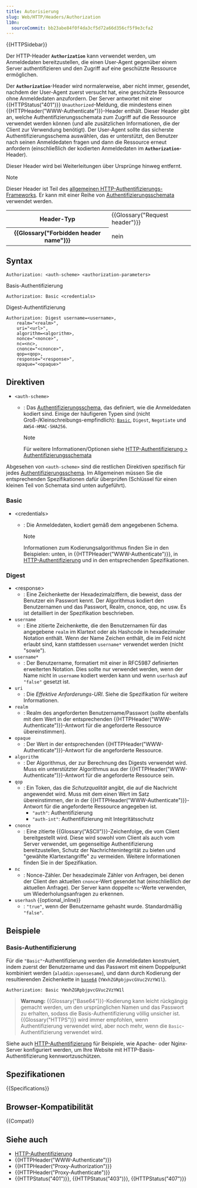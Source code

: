 ```yaml
---
title: Autorisierung
slug: Web/HTTP/Headers/Authorization
l10n:
  sourceCommit: bb23abe84f0f4da3cf5d72a66d356cf5f9e3cfa2
---
```


{{HTTPSidebar}}

Der HTTP-Header **`Authorization`** kann verwendet werden, um Anmeldedaten bereitzustellen, die einen User-Agent gegenüber einem Server authentifizieren und den Zugriff auf eine geschützte Ressource ermöglichen.

Der **`Authorization`**-Header wird normalerweise, aber nicht immer, gesendet, nachdem der User-Agent zuerst versucht hat, eine geschützte Ressource ohne Anmeldedaten anzufordern. Der Server antwortet mit einer {{HTTPStatus("401")}} `Unauthorized`-Meldung, die mindestens einen {{HTTPHeader("WWW-Authenticate")}}-Header enthält. Dieser Header gibt an, welche Authentifizierungsschemata zum Zugriff auf die Ressource verwendet werden können (und alle zusätzlichen Informationen, die der Client zur Verwendung benötigt). Der User-Agent sollte das sicherste Authentifizierungsschema auswählen, das er unterstützt, den Benutzer nach seinen Anmeldedaten fragen und dann die Ressource erneut anfordern (einschließlich der kodierten Anmeldedaten im **`Authorization`**-Header).

Dieser Header wird bei Weiterleitungen über Ursprünge hinweg entfernt.

> [!NOTE]
> Dieser Header ist Teil des [allgemeinen HTTP-Authentifizierungs-Frameworks](/de/docs/Web/HTTP/Authentication#the_general_http_authentication_framework).
> Er kann mit einer Reihe von [Authentifizierungsschemata](/de/docs/Web/HTTP/Authentication#authentication_schemes) verwendet werden.

<table class="properties">
  <tbody>
    <tr>
      <th scope="row">Header-Typ</th>
      <td>{{Glossary("Request header")}}</td>
    </tr>
    <tr>
      <th scope="row">{{Glossary("Forbidden header name")}}</th>
      <td>nein</td>
    </tr>
  </tbody>
</table>

## Syntax

```http
Authorization: <auth-scheme> <authorization-parameters>
```

Basis-Authentifizierung

```http
Authorization: Basic <credentials>
```

Digest-Authentifizierung

```http
Authorization: Digest username=<username>,
    realm="<realm>",
    uri="<url>",
    algorithm=<algorithm>,
    nonce="<nonce>",
    nc=<nc>,
    cnonce="<cnonce>",
    qop=<qop>,
    response="<response>",
    opaque="<opaque>"
```

## Direktiven

- `<auth-scheme>`

  - : Das [Authentifizierungsschema](/de/docs/Web/HTTP/Authentication#authentication_schemes), das definiert, wie die Anmeldedaten kodiert sind.
    Einige der häufigeren Typen sind (nicht Groß-/Kleinschreibungs-empfindlich): [`Basic`](/de/docs/Web/HTTP/Authentication#basic_authentication_scheme), `Digest`, `Negotiate` und `AWS4-HMAC-SHA256`.

    > [!NOTE]
    > Für weitere Informationen/Optionen siehe [HTTP-Authentifizierung > Authentifizierungsschemata](/de/docs/Web/HTTP/Authentication#authentication_schemes)

Abgesehen von `<auth-scheme>` sind die restlichen Direktiven spezifisch für jedes [Authentifizierungsschema](/de/docs/Web/HTTP/Authentication#authentication_schemes). Im Allgemeinen müssen Sie die entsprechenden Spezifikationen dafür überprüfen (Schlüssel für einen kleinen Teil von Schemata sind unten aufgeführt).

### Basic

- \<credentials>

  - : Die Anmeldedaten, kodiert gemäß dem angegebenen Schema.

    > [!NOTE]
    > Informationen zum Kodierungsalgorithmus finden Sie in den Beispielen: unten, in {{HTTPHeader("WWW-Authenticate")}}, in [HTTP-Authentifizierung](/de/docs/Web/HTTP/Authentication) und in den entsprechenden Spezifikationen.

### Digest

- \<response>
  - : Eine Zeichenkette der Hexadezimalziffern, die beweist, dass der Benutzer ein Passwort kennt.
    Der Algorithmus kodiert den Benutzernamen und das Passwort, Realm, cnonce, qop, nc usw.
    Es ist detailliert in der Spezifikation beschrieben.
- `username`
  - : Eine zitierte Zeichenkette, die den Benutzernamen für das angegebene `realm` im Klartext oder als Hashcode in hexadezimaler Notation enthält.
    Wenn der Name Zeichen enthält, die im Feld nicht erlaubt sind, kann stattdessen `username*` verwendet werden (nicht "sowie").
- `username*`
  - : Der Benutzername, formatiert mit einer in RFC5987 definierten erweiterten Notation.
    Dies sollte nur verwendet werden, wenn der Name nicht in `username` kodiert werden kann und wenn `userhash` auf `"false"` gesetzt ist.
- `uri`
  - : Die _Effektive Anforderungs-URI_. Siehe die Spezifikation für weitere Informationen.
- `realm`
  - : Realm des angeforderten Benutzername/Passwort (sollte ebenfalls mit dem Wert in der entsprechenden {{HTTPHeader("WWW-Authenticate")}}-Antwort für die angeforderte Ressource übereinstimmen).
- `opaque`
  - : Der Wert in der entsprechenden {{HTTPHeader("WWW-Authenticate")}}-Antwort für die angeforderte Ressource.
- `algorithm`
  - : Der Algorithmus, der zur Berechnung des Digests verwendet wird. Muss ein unterstützter Algorithmus aus der {{HTTPHeader("WWW-Authenticate")}}-Antwort für die angeforderte Ressource sein.
- `qop`
  - : Ein Token, das die _Schutzqualität_ angibt, die auf die Nachricht angewendet wird.
    Muss mit dem einen Wert im Satz übereinstimmen, der in der {{HTTPHeader("WWW-Authenticate")}}-Antwort für die angeforderte Ressource angegeben ist.
    - `"auth"`: Authentifizierung
    - `"auth-int"`: Authentifizierung mit Integritätsschutz
- `cnonce`
  - : Eine zitierte {{Glossary("ASCII")}}-Zeichenfolge, die vom Client bereitgestellt wird.
    Diese wird sowohl vom Client als auch vom Server verwendet, um gegenseitige Authentifizierung bereitzustellen, Schutz der Nachrichtenintegrität zu bieten und "gewählte Klartextangriffe" zu vermeiden.
    Weitere Informationen finden Sie in der Spezifikation.
- `nc`
  - : Nonce-Zähler. Der hexadezimale Zähler von Anfragen, bei denen der Client den aktuellen `cnonce`-Wert gesendet hat (einschließlich der aktuellen Anfrage).
    Der Server kann doppelte `nc`-Werte verwenden, um Wiederholungsanfragen zu erkennen.
- `userhash` {{optional_inline}}
  - : `"true"`, wenn der Benutzername gehasht wurde. Standardmäßig `"false"`.

## Beispiele

### Basis-Authentifizierung

Für die `"Basic"`-Authentifizierung werden die Anmeldedaten konstruiert, indem zuerst der Benutzername und das Passwort mit einem Doppelpunkt kombiniert werden (`aladdin:opensesame`), und dann durch Kodierung der resultierenden Zeichenkette in [`base64`](/de/docs/Glossary/Base64) (`YWxhZGRpbjpvcGVuc2VzYW1l`).

```http
Authorization: Basic YWxhZGRpbjpvcGVuc2VzYW1l
```

> **Warnung:** {{Glossary("Base64")}}-Kodierung kann leicht rückgängig gemacht werden, um den ursprünglichen Namen und das Passwort zu erhalten, sodass die Basis-Authentifizierung völlig unsicher ist.
> {{Glossary("HTTPS")}} wird immer empfohlen, wenn Authentifizierung verwendet wird, aber noch mehr, wenn die `Basic`-Authentifizierung verwendet wird.

Siehe auch [HTTP-Authentifizierung](/de/docs/Web/HTTP/Authentication) für Beispiele, wie Apache- oder Nginx-Server konfiguriert werden, um Ihre Website mit HTTP-Basis-Authentifizierung kennwortzuschützen.

## Spezifikationen

{{Specifications}}

## Browser-Kompatibilität

{{Compat}}

## Siehe auch

- [HTTP-Authentifizierung](/de/docs/Web/HTTP/Authentication)
- {{HTTPHeader("WWW-Authenticate")}}
- {{HTTPHeader("Proxy-Authorization")}}
- {{HTTPHeader("Proxy-Authenticate")}}
- {{HTTPStatus("401")}}, {{HTTPStatus("403")}}, {{HTTPStatus("407")}}
